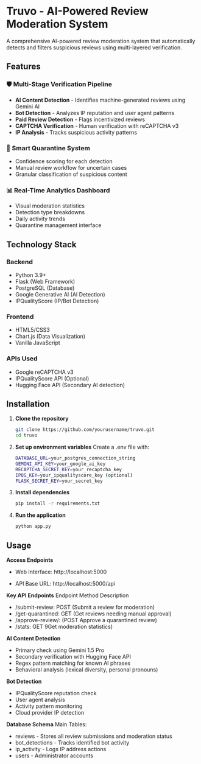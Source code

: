 # Truvo - AI-Powered Review Moderation System

A comprehensive AI-powered review moderation system that automatically detects and filters suspicious reviews using multi-layered verification.

## Features

### 🛡️ Multi-Stage Verification Pipeline
- **AI Content Detection** - Identifies machine-generated reviews using Gemini AI
- **Bot Detection** - Analyzes IP reputation and user agent patterns
- **Paid Review Detection** - Flags incentivized reviews
- **CAPTCHA Verification** - Human verification with reCAPTCHA v3
- **IP Analysis** - Tracks suspicious activity patterns

### 🧠 Smart Quarantine System
- Confidence scoring for each detection
- Manual review workflow for uncertain cases
- Granular classification of suspicious content

### 📊 Real-Time Analytics Dashboard
- Visual moderation statistics
- Detection type breakdowns
- Daily activity trends
- Quarantine management interface

## Technology Stack

### Backend
- Python 3.9+
- Flask (Web Framework)
- PostgreSQL (Database)
- Google Generative AI (AI Detection)
- IPQualityScore (IP/Bot Detection)

### Frontend
- HTML5/CSS3
- Chart.js (Data Visualization)
- Vanilla JavaScript

### APIs Used
- Google reCAPTCHA v3
- IPQualityScore API (Optional)
- Hugging Face API (Secondary AI detection)

## Installation

1. **Clone the repository**
   ```bash
   git clone https://github.com/yourusername/truvo.git
   cd truvo
   
2. **Set up environment variables**
   Create a .env file with:
   ```bash
   DATABASE_URL=your_postgres_connection_string
   GEMINI_API_KEY=your_google_ai_key
   RECAPTCHA_SECRET_KEY=your_recaptcha_key
   IPQS_KEY=your_ipqualityscore_key (optional)
   FLASK_SECRET_KEY=your_secret_key

3. **Install dependencies**
   ```bash
   pip install -r requirements.txt

4. **Run the application**
    ```bash
    python app.py

##  Usage
**Access Endpoints**
- Web Interface: http://localhost:5000

- API Base URL: http://localhost:5000/api

**Key API Endpoints**
Endpoint	Method	Description
- /submit-review:	POST	(Submit a review for moderation)
- /get-quarantined:	GET	(Get reviews needing manual approval)
- /approve-review/<id>:	(POST	Approve a quarantined review)
- /stats:	GET	9Get moderation statistics)

**AI Content Detection**
- Primary check using Gemini 1.5 Pro
- Secondary verification with Hugging Face API
- Regex pattern matching for known AI phrases
- Behavioral analysis (lexical diversity, personal pronouns)

**Bot Detection**
- IPQualityScore reputation check
- User agent analysis
- Activity pattern monitoring
- Cloud provider IP detection

**Database Schema**
Main Tables:
- reviews - Stores all review submissions and moderation status
- bot_detections - Tracks identified bot activity
- ip_activity - Logs IP address actions
- users - Administrator accounts
